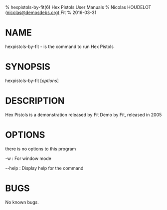 % hexpistols-by-fit(6) Hex Pistols User Manuals
% Nicolas HOUDELOT (nicolas@demosdebs.org),Fit
% 2016-03-31

# NAME
hexpistols-by-fit - is the command to run Hex Pistols 

# SYNOPSIS
hexpistols-by-fit [*options*]

# DESCRIPTION
Hex Pistols  is a demonstration released by Fit
Demo by Fit, released in 2005

# OPTIONS
there is no options to this program

\-w
:   For window mode

\--help
:   Display help for the command


# BUGS
No known bugs.
